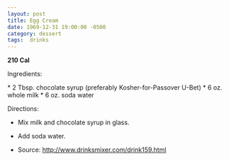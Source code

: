 ```yaml
---
layout: post
title: Egg Cream
date: 1969-12-31 19:00:00 -0500
category: dessert
tags:  drinks
---
```

<b>210 Cal</b>
<p>Ingredients:</p>
* 2 Tbsp. chocolate syrup (preferably Kosher-for-Passover U-Bet)
* 6 oz. whole milk
* 6 oz. soda water

<p>Directions:</p>

* Mix milk and chocolate syrup in glass.
* Add soda water.

* Source: http://www.drinksmixer.com/drink159.html 
